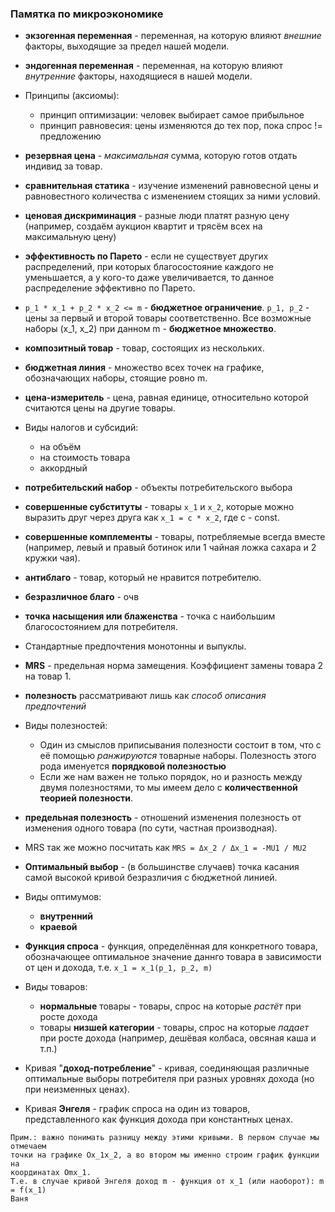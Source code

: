 ### Памятка по микроэкономике
- **экзогенная переменная** - переменная, на которую влияют _внешние_ факторы, выходящие за предел нашей модели.
- **эндогенная переменная** - переменная, на которую влияют _внутренние_ факторы, находящиеся в нашей модели.
- Принципы (аксиомы):
	- принцип оптимизации: человек выбирает самое прибыльное
	- принцип равновесия: цены изменяются до тех пор, пока спрос != предложению
- **резервная цена** - _максимальная_ сумма, которую готов отдать индивид за товар.
- **сравнительная статика** - изучение изменений равновесной цены и равновестного количества с изменением стоящих за ними условий.
- **ценовая дискриминация** - разные люди платят разную цену (например, создаём аукцион квартит и трясём всех на максимальную цену)
- **эффективность по Парето** - если не существует других распределений, при которых благосостояние каждого не уменьшается, а у кого-то даже увеличивается, то данное распределение эффективно по Парето.

- `p_1 * x_1 + p_2 * x_2 <= m` - **бюджетное ограничение**. `p_1, p_2` - цены за первый и второй товары соответственно. Все возможные наборы (x_1, x_2) при данном m - **бюджетное множество**.
- **композитный товар** - товар, состоящих из нескольких.
- **бюджетная линия** - множество всех точек на графике, обозначающих наборы, стоящие ровно m.
- **цена-измеритель** - цена, равная единице, относительно которой считаются цены на другие товары.
- Виды налогов и субсидий:
    - на объём
    - на стоимость товара
    - аккордный
- **потребительский набор** - объекты потребительского выбора
- **совершенные субституты** - товары `x_1` и `x_2`, которые можно выразить друг через друга как `x_1 = c * x_2`, где c - const.
- **совершенные комплементы** - товары, потребляемые всегда вместе (например, левый и правый ботинок или 1 чайная ложка сахара и 2 кружки чая).
- **антиблаго** - товар, который не нравится потребителю.
- **безразличное благо** - очв
- **точка насыщения или блаженства** - точка с наибольшим благосостоянием для потребителя.
- Стандартные предпочтения монотонны и выпуклы.
- **MRS** - предельная норма замещения. Коэффициент замены товара 2 на товар 1.
- **полезность** рассматривают лишь как _способ описания предпочтений_
- Виды полезностей:
    - Один из смыслов приписывания полезности состоит в том, что с её помощью _ранжируются_ товарные наборы. Полезность этого рода именуется **порядковой полезностью**
    - Если же нам важен не только порядок, но и разность между двумя полезностями, то мы имеем дело с **количественной теорией полезности**.
- **предельная полезность** - отношений изменения полезность от изменения одного товара (по сути, частная производная).
- MRS так же можно посчитать как `MRS = Δx_2 / Δx_1 = -MU1 / MU2`
- **Оптимальный выбор** - (в большинстве случаев) точка касания самой высокой кривой безразличия с бюджетной линией.
- Виды оптимумов:
    - **внутренний**
    - **краевой**

- **Функция спроса** - функция, определённая для конкретного товара, обозначающее оптимальное значение даннго товара в зависимости от цен и дохода, т.е. `x_1 = x_1(p_1, p_2, m)`
- Виды товаров:
    - **нормальные** товары - товары, спрос на которые _растёт_ при росте дохода
    - товары **низшей категории** - товары, спрос на которые _падает_ при росте дохода (например, дешёвая колбаса, овсяная каша и т.п.)
- Кривая "**доход-потребление**" - кривая, соединяющая различные оптимальные выборы потребителя при разных уровнях дохода (но при неизменных ценах).
- Кривая **Энгеля** - график спроса на один из товаров, представленного как функция дохода при константных ценах.

```
Прим.: важно понимать разницу между этими кривыми. В первом случае мы отмечаем
точки на графике Ox_1x_2, а во втором мы именно строим график функции на
координатах Omx_1.
Т.е. в случае кривой Энгеля доход m - функция от x_1 (или наоборот): m = f(x_1)
Ваня
```
